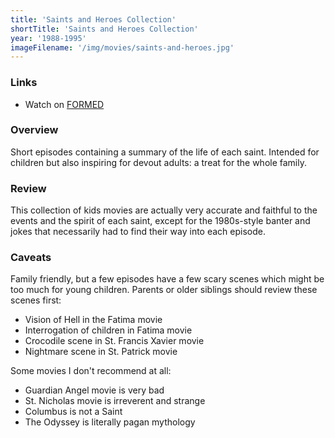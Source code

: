 ```yaml
---
title: 'Saints and Heroes Collection'
shortTitle: 'Saints and Heroes Collection'
year: '1988-1995'
imageFilename: '/img/movies/saints-and-heroes.jpg'
---
```


### Links

* Watch on [FORMED](https://watch.formed.org/the-saints-and-heroes-collection)

### Overview

Short episodes containing a summary of the life of each saint. Intended for children but also inspiring for devout adults: a treat for the whole family.

### Review

This collection of kids movies are actually very accurate and faithful to the events and the spirit of each saint, except for the 1980s-style banter and jokes that necessarily had to find their way into each episode.

### Caveats

Family friendly, but a few episodes have a few scary scenes which might be too much for young children. Parents or older siblings should review these scenes first:

* Vision of Hell in the Fatima movie
* Interrogation of children in Fatima movie
* Crocodile scene in St. Francis Xavier movie
* Nightmare scene in St. Patrick movie

Some movies I don't recommend at all:

* Guardian Angel movie is very bad
* St. Nicholas movie is irreverent and strange
* Columbus is not a Saint
* The Odyssey is literally pagan mythology
